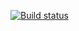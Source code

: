 [![Build status](https://ci.appveyor.com/api/projects/status/ea46264ppxraqq7o?svg=true)](https://ci.appveyor.com/project/AlsuNW/aqahomework4)
